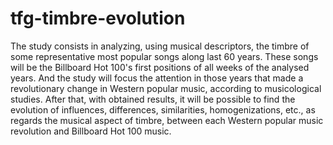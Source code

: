 # tfg-timbre-evolution
The study consists in analyzing, using musical descriptors, the timbre of some representative most popular songs along last 60 years. These songs will be the Billboard Hot 100's first positions of all weeks of the analysed years. And the study will focus the attention in those years that made a revolutionary change in Western popular music, according to musicological studies. After that, with obtained results, it will be possible to find the evolution of influences, differences, similarities, homogenizations, etc., as regards the musical aspect of timbre, between each Western popular music revolution and Billboard Hot 100 music.
